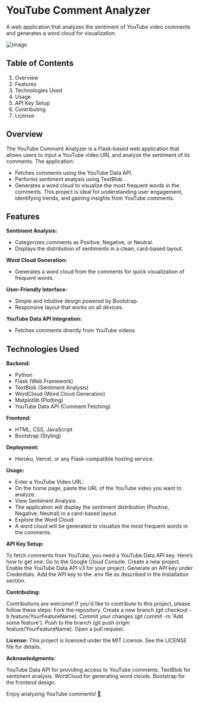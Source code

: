 # **YouTube Comment Analyzer**

A web application that analyzes the sentiment of YouTube video comments and generates a word cloud for visualization.

![image](https://github.com/user-attachments/assets/332194b7-daae-448f-ba74-d38ad88f91a2)


## **Table of Contents**

1. Overview
2. Features
3. Technologies Used
4. Usage
5. API Key Setup
6. Contributing
7. License


## **Overview**

The YouTube Comment Analyzer is a Flask-based web application that allows users to input a YouTube video URL and analyze the sentiment of its comments. The application:
- Fetches comments using the YouTube Data API.
- Performs sentiment analysis using TextBlob.
- Generates a word cloud to visualize the most frequent words in the comments.
This project is ideal for understanding user engagement, identifying trends, and gaining insights from YouTube comments.


## **Features**

**Sentiment Analysis:**
- Categorizes comments as Positive, Negative, or Neutral.
- Displays the distribution of sentiments in a clean, card-based layout.

**Word Cloud Generation:**
- Generates a word cloud from the comments for quick visualization of frequent words.

**User-Friendly Interface:**
- Simple and intuitive design powered by Bootstrap.
- Responsive layout that works on all devices.

**YouTube Data API Integration:**
- Fetches comments directly from YouTube videos.


## **Technologies Used**

**Backend:**
- Python
- Flask (Web Framework)
- TextBlob (Sentiment Analysis)
- WordCloud (Word Cloud Generation)
- Matplotlib (Plotting)
- YouTube Data API (Comment Fetching)

**Frontend:**
- HTML, CSS, JavaScript
- Bootstrap (Styling)

**Deployment:**
- Heroku, Vercel, or any Flask-compatible hosting service.


**Usage:**

- Enter a YouTube Video URL:
- On the home page, paste the URL of the YouTube video you want to analyze.
- View Sentiment Analysis:
- The application will display the sentiment distribution (Positive, Negative, Neutral) in a card-based layout.
- Explore the Word Cloud:
- A word cloud will be generated to visualize the most frequent words in the comments.

**API Key Setup:**

To fetch comments from YouTube, you need a YouTube Data API key. Here’s how to get one:
Go to the Google Cloud Console.
Create a new project.
Enable the YouTube Data API v3 for your project.
Generate an API key under Credentials.
Add the API key to the .env file as described in the Installation section.

**Contributing:**

Contributions are welcome! If you'd like to contribute to this project, please follow these steps:
Fork the repository.
Create a new branch (git checkout -b feature/YourFeatureName).
Commit your changes (git commit -m 'Add some feature').
Push to the branch (git push origin feature/YourFeatureName).
Open a pull request.

**License:**
This project is licensed under the MIT License. See the LICENSE file for details.

**Acknowledgments:**

YouTube Data API for providing access to YouTube comments.
TextBlob for sentiment analysis.
WordCloud for generating word clouds.
Bootstrap for the frontend design.


Enjoy analyzing YouTube comments! 🚀
